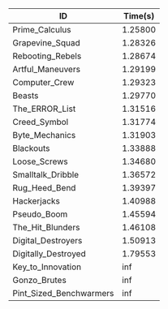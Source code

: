 |ID|Time(s)|
|-|-|
|Prime_Calculus|1.25800|
|Grapevine_Squad|1.28326|
|Rebooting_Rebels|1.28674|
|Artful_Maneuvers|1.29199|
|Computer_Crew|1.29323|
|Beasts|1.29770|
|The_ERROR_List|1.31516|
|Creed_Symbol|1.31774|
|Byte_Mechanics|1.31903|
|Blackouts|1.33888|
|Loose_Screws|1.34680|
|Smalltalk_Dribble|1.36572|
|Rug_Heed_Bend|1.39397|
|Hackerjacks|1.40988|
|Pseudo_Boom|1.45594|
|The_Hit_Blunders|1.46108|
|Digital_Destroyers|1.50913|
|Digitally_Destroyed|1.79553|
|Key_to_Innovation|inf|
|Gonzo_Brutes|inf|
|Pint_Sized_Benchwarmers|inf|
